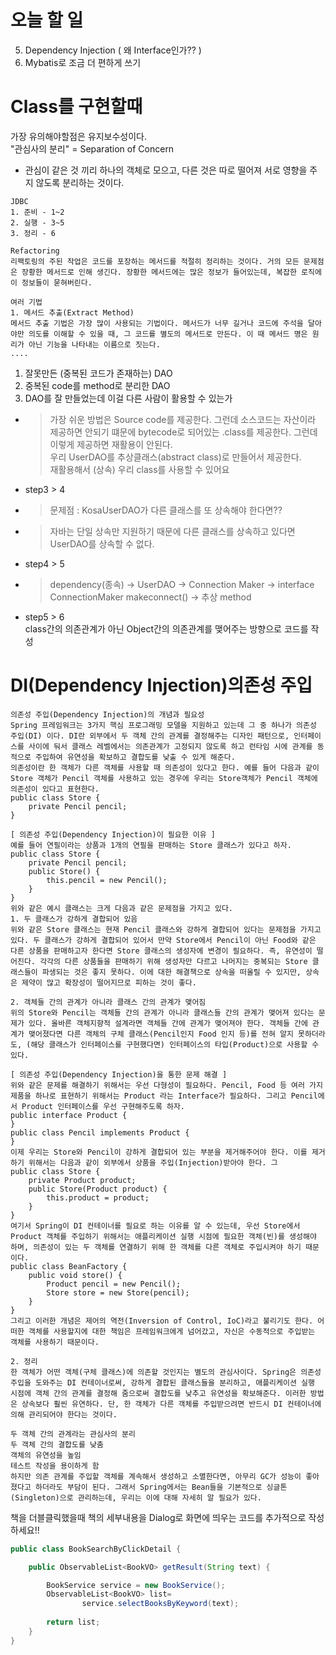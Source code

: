 # 오늘 할 일
5. Dependency Injection ( 왜 Interface인가?? )
6. Mybatis로 조금 더 편하게 쓰기

# Class를 구현할때
가장 유의해야할점은 유지보수성이다.   
"관심사의 분리" = Separation of Concern   
- 관심이 같은 것 끼리 하나의 객체로 모으고, 다른 것은 따로 떨어져 서로 영향을 주지 않도록 분리하는 것이다.
```
JDBC
1. 준비 - 1~2
2. 실행 - 3~5
3. 정리 - 6

Refactoring
리팩토링의 주된 작업은 코드를 포장하는 메서드를 적절히 정리하는 것이다. 거의 모든 문제점은 장황한 메서드로 인해 생긴다. 장황한 메서드에는 많은 정보가 들어있는데, 복잡한 로직에 이 정보들이 묻혀버린다.

여러 기법
1. 메서드 추출(Extract Method)
메서드 추출 기법은 가장 많이 사용되는 기법이다. 메서드가 너무 길거나 코드에 주석을 달아야만 의도를 이해할 수 있을 때, 그 코드를 별도의 메서드로 만든다. 이 때 메서드 명은 원리가 아닌 기능을 나타내는 이름으로 짓는다.
....
```

1. 잘못만든 (중복된 코드가 존재하는) DAO
2. 중복된 code를 method로 분리한 DAO
3. DAO를 잘 만들었는데 이걸 다른 사람이 활용할 수 있는가
- > 가장 쉬운 방법은 Source code를 제공한다. 그런데 소스코드는 자산이라 제공하면 안되기 떄문에 bytecode로 되어있는 .class를 제공한다. 그런데 이렇게 제공하면 재활용이 안된다.   
우리 UserDAO를 추상클래스(abstract class)로 만들어서 제공한다.   
 재활용해서 (상속) 우리 class를 사용할 수 있어요
- step3 > 4
- > 문제점 : KosaUserDAO가 다른 클래스를 또 상속해야 한다면?? 
- > 자바는 단일 상속만 지원하기 때문에 다른 클래스를 상속하고 있다면 UserDAO를 상속할 수 없다.
- step4 > 5
- > dependency(종속) -> UserDAO -> Connection Maker -> interface ConnectionMaker makeconnect() -> 추상 method
- step5 > 6   
class간의 의존관계가 아닌 Object간의 의존관계를 맺어주는 방향으로 코드를 작성

# DI(Dependency Injection)의존성 주입
```
의존성 주입(Dependency Injection)의 개념과 필요성
Spring 프레임워크는 3가지 핵심 프로그래밍 모델을 지원하고 있는데 그 중 하나가 의존성 주입(DI) 이다. DI란 외부에서 두 객체 간의 관계를 결정해주는 디자인 패턴으로, 인터페이스를 사이에 둬서 클래스 레벨에서는 의존관계가 고정되지 않도록 하고 런타임 시에 관계를 동적으로 주입하여 유연성을 확보하고 결합도를 낮출 수 있게 해준다.
의존성이란 한 객체가 다른 객체를 사용할 때 의존성이 있다고 한다. 예를 들어 다음과 같이 Store 객체가 Pencil 객체를 사용하고 있는 경우에 우리는 Store객체가 Pencil 객체에 의존성이 있다고 표현한다.
public class Store {
    private Pencil pencil;
}

[ 의존성 주입(Dependency Injection)이 필요한 이유 ]
예를 들어 연필이라는 상품과 1개의 연필을 판매하는 Store 클래스가 있다고 하자.
public class Store {
    private Pencil pencil;
    public Store() {
        this.pencil = new Pencil();
    }
}
위와 같은 예시 클래스는 크게 다음과 같은 문제점을 가지고 있다.
1. 두 클래스가 강하게 결합되어 있음
위와 같은 Store 클래스는 현재 Pencil 클래스와 강하게 결합되어 있다는 문제점을 가지고 있다. 두 클래스가 강하게 결합되어 있어서 만약 Store에서 Pencil이 아닌 Food와 같은 다른 상품을 판매하고자 한다면 Store 클래스의 생성자에 변경이 필요하다. 즉, 유연성이 떨어진다. 각각의 다른 상품들을 판매하기 위해 생성자만 다르고 나머지는 중복되는 Store 클래스들이 파생되는 것은 좋지 못하다. 이에 대한 해결책으로 상속을 떠올릴 수 있지만, 상속은 제약이 많고 확장성이 떨어지므로 피하는 것이 좋다.

2. 객체들 간의 관계가 아니라 클래스 간의 관계가 맺어짐
위의 Store와 Pencil는 객체들 간의 관계가 아니라 클래스들 간의 관계가 맺어져 있다는 문제가 있다. 올바른 객체지향적 설계라면 객체들 간에 관계가 맺어져야 한다. 객체들 간에 관계가 맺어졌다면 다른 객체의 구체 클래스(Pencil인지 Food 인지 등)를 전혀 알지 못하더라도, (해당 클래스가 인터페이스를 구현했다면) 인터페이스의 타입(Product)으로 사용할 수 있다.

[ 의존성 주입(Dependency Injection)을 통한 문제 해결 ]
위와 같은 문제를 해결하기 위해서는 우선 다형성이 필요하다. Pencil, Food 등 여러 가지 제품을 하나로 표현하기 위해서는 Product 라는 Interface가 필요하다. 그리고 Pencil에서 Product 인터페이스를 우선 구현해주도록 하자.
public interface Product {
}
public class Pencil implements Product {
}
이제 우리는 Store와 Pencil이 강하게 결합되어 있는 부분을 제거해주어야 한다. 이를 제거하기 위해서는 다음과 같이 외부에서 상품을 주입(Injection)받아야 한다. 그
public class Store {
    private Product product;
    public Store(Product product) {
        this.product = product;
    }
}
여기서 Spring이 DI 컨테이너를 필요로 하는 이유를 알 수 있는데, 우선 Store에서 Product 객체를 주입하기 위해서는 애플리케이션 실행 시점에 필요한 객체(빈)를 생성해야 하며, 의존성이 있는 두 객체를 연결하기 위해 한 객체를 다른 객체로 주입시켜야 하기 때문이다.
public class BeanFactory {
    public void store() {
        Product pencil = new Pencil();
        Store store = new Store(pencil);
    }
}
그리고 이러한 개념은 제어의 역전(Inversion of Control, IoC)라고 불리기도 한다. 어떠한 객체를 사용할지에 대한 책임은 프레임워크에게 넘어갔고, 자신은 수동적으로 주입받는 객체를 사용하기 때문이다.

2. 정리
한 객체가 어떤 객체(구체 클래스)에 의존할 것인지는 별도의 관심사이다. Spring은 의존성 주입을 도와주는 DI 컨테이너로써, 강하게 결합된 클래스들을 분리하고, 애플리케이션 실행 시점에 객체 간의 관계를 결정해 줌으로써 결합도를 낮추고 유연성을 확보해준다. 이러한 방법은 상속보다 훨씬 유연하다. 단, 한 객체가 다른 객체를 주입받으려면 반드시 DI 컨테이너에 의해 관리되어야 한다는 것이다.

두 객체 간의 관계라는 관심사의 분리
두 객체 간의 결합도를 낮춤
객체의 유연성을 높임
테스트 작성을 용이하게 함
하지만 의존 관계를 주입할 객체를 계속해서 생성하고 소멸한다면, 아무리 GC가 성능이 좋아졌다고 하더라도 부담이 된다. 그래서 Spring에서는 Bean들을 기본적으로 싱글톤(Singleton)으로 관리하는데, 우리는 이에 대해 자세히 알 필요가 있다.
```

책을 더블클릭했을때 책의 세부내용을 Dialog로 화면에 띄우는 코드를 추가적으로 작성하세요!!
```java
public class BookSearchByClickDetail {

	public ObservableList<BookVO> getResult(String text) {

		BookService service = new BookService();
		ObservableList<BookVO> list= 
				service.selectBooksByKeyword(text);
		
		return list;
	}
}

```

